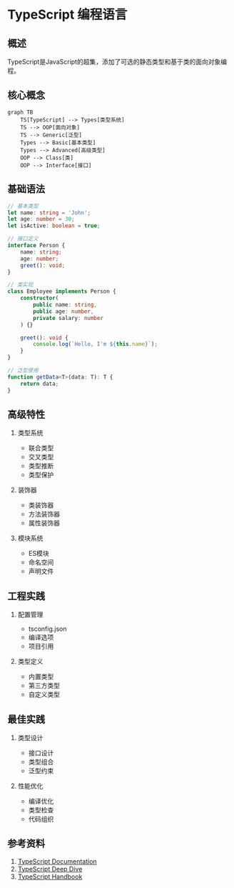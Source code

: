 # TypeScript 编程语言

## 概述
TypeScript是JavaScript的超集，添加了可选的静态类型和基于类的面向对象编程。

## 核心概念
```mermaid
graph TB
    TS[TypeScript] --> Types[类型系统]
    TS --> OOP[面向对象]
    TS --> Generic[泛型]
    Types --> Basic[基本类型]
    Types --> Advanced[高级类型]
    OOP --> Class[类]
    OOP --> Interface[接口]
```

## 基础语法
```typescript
// 基本类型
let name: string = 'John';
let age: number = 30;
let isActive: boolean = true;

// 接口定义
interface Person {
    name: string;
    age: number;
    greet(): void;
}

// 类实现
class Employee implements Person {
    constructor(
        public name: string,
        public age: number,
        private salary: number
    ) {}

    greet(): void {
        console.log(`Hello, I'm ${this.name}`);
    }
}

// 泛型使用
function getData<T>(data: T): T {
    return data;
}
```

## 高级特性
1. 类型系统
   - 联合类型
   - 交叉类型
   - 类型推断
   - 类型保护

2. 装饰器
   - 类装饰器
   - 方法装饰器
   - 属性装饰器

3. 模块系统
   - ES模块
   - 命名空间
   - 声明文件

## 工程实践
1. 配置管理
   - tsconfig.json
   - 编译选项
   - 项目引用

2. 类型定义
   - 内置类型
   - 第三方类型
   - 自定义类型

## 最佳实践
1. 类型设计
   - 接口设计
   - 类型组合
   - 泛型约束

2. 性能优化
   - 编译优化
   - 类型检查
   - 代码组织

## 参考资料
1. [TypeScript Documentation](https://www.typescriptlang.org/docs/)
2. [TypeScript Deep Dive](https://basarat.gitbook.io/typescript/)
3. [TypeScript Handbook](https://www.typescriptlang.org/docs/handbook/intro.html)
